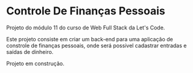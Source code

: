 # Controle De Finanças Pessoais

Projeto do módulo 11 do curso de Web Full Stack da Let's Code.

Este projeto consiste em criar um back-end para uma aplicação de constrole de finanças pessoais, onde será possivel cadastrar entradas e saídas de dinheiro.

Projeto em construção.
